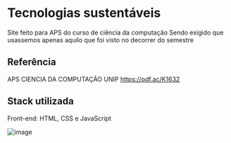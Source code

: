 
# Tecnologias sustentáveis

Site feito para APS do curso de ciência da computação
Sendo exigido que usassemos apenas aquilo que foi visto no decorrer do semestre


## Referência


APS CIENCIA DA COMPUTAÇÃO UNIP 
https://pdf.ac/K1632

## Stack utilizada

Front-end: HTML, CSS e JavaScript

![image](https://github.com/analuiza2102/TecnologiasSustent-veis/assets/103043108/ff454353-8240-43ef-83dc-bbe4ff6c36ca)

